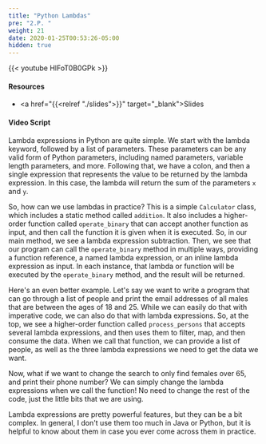 ```yaml
---
title: "Python Lambdas"
pre: "2.P. "
weight: 21
date: 2020-01-25T00:53:26-05:00
hidden: true
---
```


{{< youtube HlFoT0B0GPk >}}

#### Resources

* <a href="{{<relref "./slides">}}" target="_blank">Slides</a>
#### Video Script

Lambda expressions in Python are quite simple. We start with the lambda keyword, followed by a list of parameters. These parameters can be any valid form of Python parameters, including named parameters, variable length parameters, and more. Following that, we have a colon, and then a single expression that represents the value to be returned by the lambda expression. In this case, the lambda will return the sum of the parameters `x` and `y`.

So, how can we use lambdas in practice? This is a simple `Calculator` class, which includes a static method called `addition`. It also includes a higher-order function called `operate_binary` that can accept another function as input, and then call the function it is given when it is executed. So, in our main method, we see a lambda expression subtraction. Then, we see that our program can call the `operate_binary` method in multiple ways, providing a function reference, a named lambda expression, or an inline lambda expression as input. In each instance, that lambda or function will be executed by the `operate_binary` method, and the result will be returned. 

Here's an even better example. Let's say we want to write a program that can go through a list of people and print the email addresses of all males that are between the ages of 18 and 25. While we can easily do that with imperative code, we can also do that with lambda expressions. So, at the top, we see a higher-order function called `process_persons` that accepts several lambda expressions, and then uses them to filter, map, and then consume the data. When we call that function, we can provide a list of people, as well as the three lambda expressions we need to get the data we want. 

Now, what if we want to change the search to only find females over 65, and print their phone number? We can simply change the lambda expressions when we call the function! No need to change the rest of the code, just the little bits that we are using. 

Lambda expressions are pretty powerful features, but they can be a bit complex. In general, I don't use them too much in Java or Python, but it is helpful to know about them in case you ever come across them in practice. 